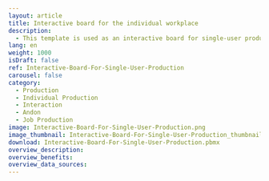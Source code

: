 ```yaml
---
layout: article
title: Interactive board for the individual workplace
description: 
  - This template is used as an interactive board for single-user production. By using a touch screen at the corresponding workplace, the respective employee can report problems, stop assembly times and at the same time see how many parts are still to be completed for a specific order. This information can be centrally monitored elsewhere to optimize production. In this way, production data acquisition can be implemented very easily.
lang: en
weight: 1000
isDraft: false
ref: Interactive-Board-For-Single-User-Production
carousel: false
category:
  - Production
  - Individual Production
  - Interaction
  - Andon
  - Job Production
image: Interactive-Board-For-Single-User-Production.png
image_thumbnail: Interactive-Board-For-Single-User-Production_thumbnail.png
download: Interactive-Board-For-Single-User-Production.pbmx
overview_description:
overview_benefits:
overview_data_sources:
---
```

